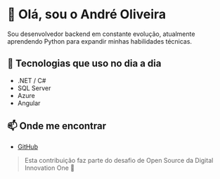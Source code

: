 # 👋 Olá, sou o André Oliveira

Sou desenvolvedor backend em constante evolução, atualmente aprendendo Python para expandir minhas habilidades técnicas.

## 🚀 Tecnologias que uso no dia a dia

- .NET / C#
- SQL Server
- Azure
- Angular

## 📫 Onde me encontrar

- [GitHub](https://github.com/oandreoliveira)

> Esta contribuição faz parte do desafio de Open Source da Digital Innovation One 🚀
